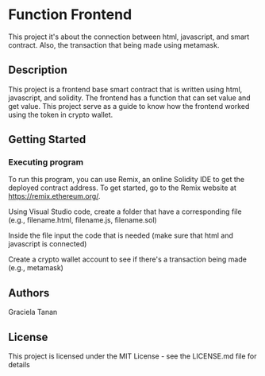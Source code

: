 # Function Frontend

This project it's about the connection between html, javascript, and smart contract. Also, the transaction that being made using metamask.

## Description

This project is a frontend base smart contract that is written using html, javascript, and solidity. The frontend has a function that can set value and get value. This project serve as a guide to know how the frontend worked using the token in crypto wallet.

## Getting Started

### Executing program

To run this program, you can use Remix, an online Solidity IDE to get the deployed contract address. To get started, go to the Remix website at https://remix.ethereum.org/.

Using Visual Studio code, create a folder that have a corresponding file (e.g., filename.html, filename.js, filename.sol) 

Inside the file input the code that is needed (make sure that html and javascript is connected)

Create a crypto wallet account to see if there's a transaction being made (e.g., metamask)


## Authors

Graciela Tanan  


## License

This project is licensed under the MIT License - see the LICENSE.md file for details
